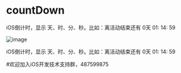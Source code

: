 # countDown
iOS倒计时，显示 天、时、分、秒。比如：离活动结束还有 0天 01: 14: 59

![image](https://github.com/zhengwenming/countDown/blob/master/倒计时/countDown.gif)

iOS倒计时，显示 天、时、分、秒。比如：离活动结束还有   0天 01: 14: 59



#欢迎加入iOS开发技术支持群，487599875

